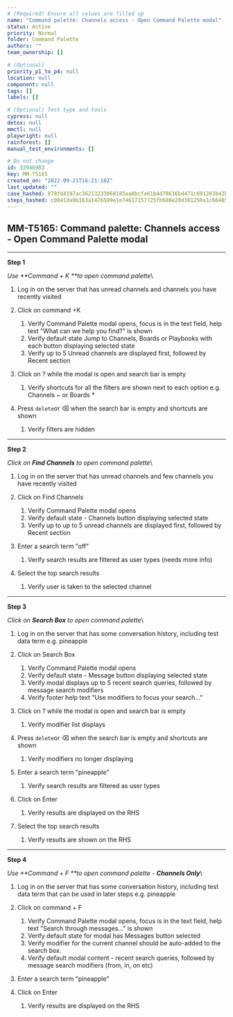 ```yaml
---
# (Required) Ensure all values are filled up
name: "Command palette: Channels access - Open Command Palette modal"
status: Active
priority: Normal
folder: Command Palette 
authors: ""
team_ownership: []

# (Optional)
priority_p1_to_p4: null
location: null
component: null
tags: []
labels: []

# (Optional) Test type and tools
cypress: null
detox: null
mmctl: null
playwright: null
rainforest: []
manual_test_environments: []

# Do not change
id: 33946983
key: MM-T5165
created_on: "2022-09-21T16:21:10Z"
last_updated: ""
case_hashed: 878fd4197ac36213233068185aa8bcfa61b4d78616bd471c691203b42bdb97eb7fb3f02ce16567c71f286c786885a37e
steps_hashed: c0841da9b163a1476509e1e74617157725fb680e20d301250a1c6648579d9d46032df5cc264def39184a861b2eaa1a55
---
```


<!-- (Auto-generated) Based on frontmatter's "key" and "name" -->

## MM-T5165: Command palette: Channels access - Open Command Palette modal

---

**Step 1**

_Use \*\*Command + K \*\*to open command palette_\\

1. Log in on the server that has unread channels and channels you have recently visited 

2. Click on command +K

   1. Verify Command Palette modal opens, focus is in the text field, help text "What can we help you find?" is shown
   2. Verify default state Jump to Channels, Boards or Playbooks with each button displaying selected state
   3. Verify up to 5 Unread channels are displayed first, followed by Recent section

3. Click on ? while the modal is open and search bar is empty 

   1. Verify shortcuts for all the filters are shown next to each option e.g. Channels \~ or Boards \*

4. Press `delete`or ⌫ when the search bar is empty and shortcuts are shown

   1. Verify filters are hidden

---

**Step 2**

_Click on **Find Channels** to open command palette_\\

1. Log in on the server that has unread channels and few channels you have recently visited 

2. Click on Find Channels 

   1. Verify Command Palette modal opens
   2. Verify default state - Channels button displaying selected state
   3. Verify up to up to 5 unread channels are displayed first, followed by Recent section

3. Enter a search term "off"

   1. Verify search results are filtered as user types (needs more info)

4. Select the top search results

   1. Verify user is taken to the selected channel

---

**Step 3**

_Click on **Search Box** to open command palette_\\

1. Log in on the server that has some conversation history, including test data term e.g. pineapple

2. Click on Search Box 

   1. Verify Command Palette modal opens
   2. Verify default state - Message button displaying selected state
   3. Verify modal displays up to 5 recent search queries, followed by message search modifiers 
   4. Verify footer help text "Use modifiers to focus your search..."

3. Click on ? while the modal is open and search bar is empty 

   1. Verify modifier list displays 

4. Press `delete`or ⌫ when the search bar is empty and shortcuts are shown

   1. Verify modifiers no longer displaying 

5. Enter a search term "pineapple"

   1. Verify search results are filtered as user types

6. Click on Enter

   1. Verify results are displayed on the RHS

7. Select the top search results

   1. Verify results are shown on the RHS

---

**Step 4**

_Use \*\*Command + F \*\*to open command palette - **Channels Only**_\\

1. Log in on the server that has some conversation history, including test data term that can be used in later steps e.g. pineapple

2. Click on command + F

   1. Verify Command Palette modal opens, focus is in the text field, help text "Search through messages..." is shown
   2. Verify default state for modal has Messages button selected 
   3. Verify modifier for the current channel should be auto-added to the search box.
   4. Verify default modal content - recent search queries, followed by message search modifiers (from, in, on etc)

3. Enter a search term "pineapple"

4. Click on Enter

   1. Verify results are displayed on the RHS

